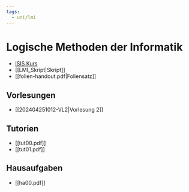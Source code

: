 ```yaml
---
tags:
  - uni/lmi
---
```

# Logische Methoden der Informatik
- [ISIS Kurs](https://isis.tu-berlin.de/course/view.php?id=38553)
- [[LMI_Skript|Skript]]
- [[folien-handout.pdf|Foliensatz]]
## Vorlesungen
- [[202404251012-VL2|Vorlesung 2]]
## Tutorien
- [[tut00.pdf]]
- [[tut01.pdf]]
## Hausaufgaben
- [[ha00.pdf]]